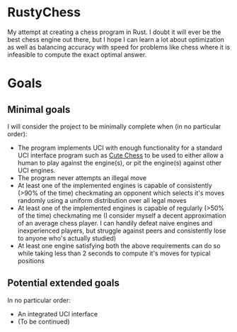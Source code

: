 # RustyChess
My attempt at creating a chess program in Rust. I doubt it will ever be the best chess engine out there, 
but I hope I can learn a lot about optimization as well as balancing accuracy with speed for problems like chess
where it is infeasible to compute the exact optimal answer.

# Goals

## Minimal goals
I will consider the project to be minimally complete when (in no particular order):
* The program implements UCI with enough functionality for a standard UCI interface program such as [Cute Chess](https://github.com/cutechess/cutechess) to be used to either allow a human to play against the engine(s), or pit the engine(s) against other UCI engines.
* The program never attempts an illegal move
* At least one of the implemented engines is capable of consistently (>90% of the time) checkmating an opponent which selects it's moves randomly using a uniform distribution over all legal moves
* At least one of the implemented engines is capable of regularly (>50% of the time) checkmating me (I consider myself a decent approximation of an average chess player. I can handily defeat naive engines and inexperienced players, but struggle against peers and consistently lose to anyone who's actually studied)
* At least one engine satisfying both the above requirements can do so while taking less than 2 seconds to compute it's moves for typical positions 

## Potential extended goals
In no particular order:
* An integrated UCI interface
* (To be continued)
